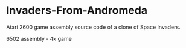 # Invaders-From-Andromeda
Atari 2600 game assembly source code of a clone of Space Invaders.

6502 assembly - 4k game
